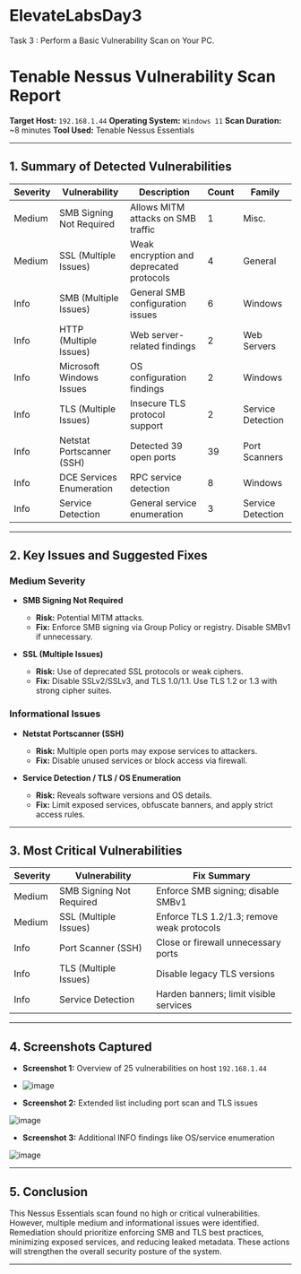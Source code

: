 # ElevateLabsDay3
Task 3 : Perform a Basic Vulnerability Scan on Your PC.

# Tenable Nessus Vulnerability Scan Report

**Target Host:** `192.168.1.44`
**Operating System:** `Windows 11`
**Scan Duration:** \~8 minutes
**Tool Used:** Tenable Nessus Essentials

---

## 1. Summary of Detected Vulnerabilities

| Severity | Vulnerability             | Description                              | Count | Family            |
| -------- | ------------------------- | ---------------------------------------- | ----- | ----------------- |
| Medium   | SMB Signing Not Required  | Allows MITM attacks on SMB traffic       | 1     | Misc.             |
| Medium   | SSL (Multiple Issues)     | Weak encryption and deprecated protocols | 4     | General           |
| Info     | SMB (Multiple Issues)     | General SMB configuration issues         | 6     | Windows           |
| Info     | HTTP (Multiple Issues)    | Web server-related findings              | 2     | Web Servers       |
| Info     | Microsoft Windows Issues  | OS configuration findings                | 2     | Windows           |
| Info     | TLS (Multiple Issues)     | Insecure TLS protocol support            | 2     | Service Detection |
| Info     | Netstat Portscanner (SSH) | Detected 39 open ports                   | 39    | Port Scanners     |
| Info     | DCE Services Enumeration  | RPC service detection                    | 8     | Windows           |
| Info     | Service Detection         | General service enumeration              | 3     | Service Detection |

---

## 2. Key Issues and Suggested Fixes

### Medium Severity

* **SMB Signing Not Required**

  * **Risk:** Potential MITM attacks.
  * **Fix:** Enforce SMB signing via Group Policy or registry. Disable SMBv1 if unnecessary.

* **SSL (Multiple Issues)**

  * **Risk:** Use of deprecated SSL protocols or weak ciphers.
  * **Fix:** Disable SSLv2/SSLv3, and TLS 1.0/1.1. Use TLS 1.2 or 1.3 with strong cipher suites.

### Informational Issues

* **Netstat Portscanner (SSH)**

  * **Risk:** Multiple open ports may expose services to attackers.
  * **Fix:** Disable unused services or block access via firewall.

* **Service Detection / TLS / OS Enumeration**

  * **Risk:** Reveals software versions and OS details.
  * **Fix:** Limit exposed services, obfuscate banners, and apply strict access rules.

---

## 3. Most Critical Vulnerabilities

| Severity | Vulnerability            | Fix Summary                                |
| -------- | ------------------------ | ------------------------------------------ |
| Medium   | SMB Signing Not Required | Enforce SMB signing; disable SMBv1         |
| Medium   | SSL (Multiple Issues)    | Enforce TLS 1.2/1.3; remove weak protocols |
| Info     | Port Scanner (SSH)       | Close or firewall unnecessary ports        |
| Info     | TLS (Multiple Issues)    | Disable legacy TLS versions                |
| Info     | Service Detection        | Harden banners; limit visible services     |

---

## 4. Screenshots Captured

* **Screenshot 1:** Overview of 25 vulnerabilities on host `192.168.1.44`
* 
  ![image](https://github.com/user-attachments/assets/9d6a6cb9-9e6a-4cfa-a518-ff8acdcb12b1)

* **Screenshot 2:** Extended list including port scan and TLS issues

![image](https://github.com/user-attachments/assets/c2caa02b-4235-4331-bc4b-231026ab5b1e)


* **Screenshot 3:** Additional INFO findings like OS/service enumeration

![image](https://github.com/user-attachments/assets/1def0e56-fb6a-4d44-9356-c647af3f9f7e)


---

## 5. Conclusion

This Nessus Essentials scan found no high or critical vulnerabilities. However, multiple medium and informational issues were identified. Remediation should prioritize enforcing SMB and TLS best practices, minimizing exposed services, and reducing leaked metadata. These actions will strengthen the overall security posture of the system.

---


